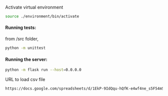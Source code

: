 Activate virtual environment

```bash
source ./environment/bin/activate
```


#### Running tests:

from /src folder,

```bash
python -m unittest
```

#### Running the server:
```bash
python -m flask run --host=0.0.0.0
```

URL to load csv file
```html
https://docs.google.com/spreadsheets/d/1EkP-9IdQqu-hQfK-e4wf4ne_s5F54mS7BMvNKDR1Nw8/edit?usp=sharing
```